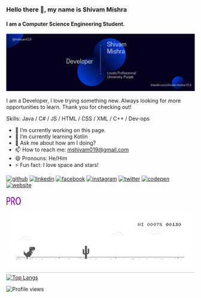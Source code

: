 ### Hello there 👋, my name is Shivam Mishra
#### I am a Computer Science Engineering Student.
![I am a Computer Science Engineering Student.](https://raw.githubusercontent.com/mshivam019/mshivam019/master/Banner.png)

I am a Developer, I love trying something new. Always looking for more opportunities to learn. Thank you for checking out!

Skills: Java / C# / JS / HTML / CSS / XML / C++ / Dev-ops

- 🔭 I’m currently working on this page. 
- 🌱 I’m currently learning Kotlin 
- 💬 Ask me about how am I doing? 
- 📫 How to reach me: mshivam019@gmail.com 
- 😄 Pronouns: He/Him 
- ⚡ Fun fact: I love space and stars! 


[<img src='https://cdn.jsdelivr.net/npm/simple-icons@3.0.1/icons/github.svg' alt='github' height='40'>](https://github.com/mshivam019)  [<img src='https://cdn.jsdelivr.net/npm/simple-icons@3.0.1/icons/linkedin.svg' alt='linkedin' height='40'>](https://www.linkedin.com/in/shivam-mishra-019/)  [<img src='https://cdn.jsdelivr.net/npm/simple-icons@3.0.1/icons/facebook.svg' alt='facebook' height='40'>](https://www.facebook.com/mshivam019)  [<img src='https://cdn.jsdelivr.net/npm/simple-icons@3.0.1/icons/instagram.svg' alt='instagram' height='40'>](https://www.instagram.com/mshivam019/)  [<img src='https://cdn.jsdelivr.net/npm/simple-icons@3.0.1/icons/twitter.svg' alt='twitter' height='40'>](https://twitter.com/mshivam190)  [<img src='https://cdn.jsdelivr.net/npm/simple-icons@3.0.1/icons/codepen.svg' alt='codepen' height='40'>](https://codepen.io/mshivam019)  [<img src='https://cdn.jsdelivr.net/npm/simple-icons@3.0.1/icons/icloud.svg' alt='website' height='40'>](https://mshivam019.github.io/portfolio/)  

<a href='https://github.com/pricing'><img src='https://raw.githubusercontent.com/acervenky/animated-github-badges/master/assets/pro.gif' width='40' height='40'></a> 
![Dino-My Trex friend](https://raw.githubusercontent.com/mshivam019/mshivam019/master/dino.gif)
[![Top Langs](https://github-readme-stats.vercel.app/api/top-langs/?username=mshivam019)](https://github.com/anuraghazra/github-readme-stats)

![Profile views](https://gpvc.arturio.dev/mshivam019)  
